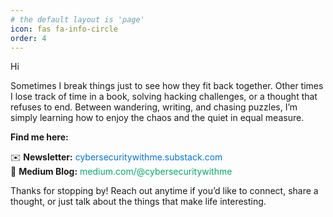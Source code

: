 ```yaml
---
# the default layout is 'page'
icon: fas fa-info-circle
order: 4
---
```


Hi

Sometimes I break things just to see how they fit back together. Other times I lose track of time in a book, solving hacking challenges, or a thought that refuses to end. Between wandering, writing, and chasing puzzles, I’m simply learning how to enjoy the chaos and the quiet in equal measure.
  <p><b>Find me here:</b></p>
  <ul style="list-style: none; padding-left: 0;">
    <li>
      ✉️ <b>Newsletter:</b> 
      <a href="https://cybersecuritywithme.substack.com/" target="_blank" style="color: #0073e6; text-decoration: none;">
        cybersecuritywithme.substack.com
      </a>
    </li>
    <li>
      📝 <b>Medium Blog:</b> 
      <a href="https://medium.com/@cybersecuritywithme" target="_blank" style="color: #00ab6c; text-decoration: none;">
        medium.com/@cybersecuritywithme
      </a>
    </li>
  </ul>





Thanks for stopping by! Reach out anytime if you’d like to connect, share a thought, or just talk about the things that make life interesting.

